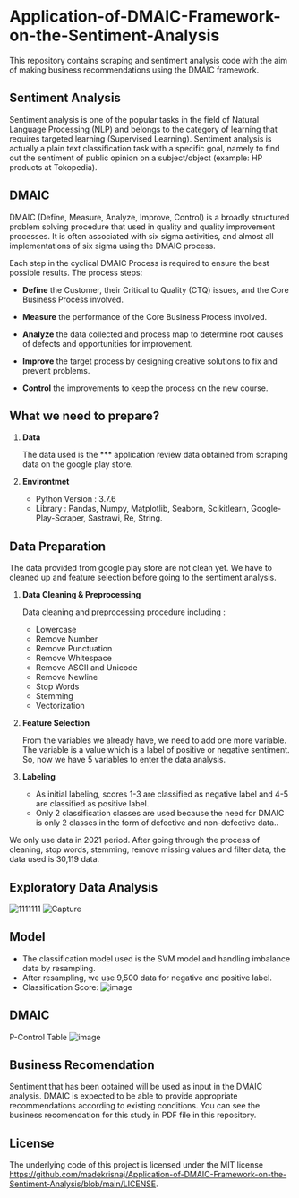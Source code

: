 # Application-of-DMAIC-Framework-on-the-Sentiment-Analysis

This repository contains scraping and sentiment analysis code with the aim of making business recommendations using the DMAIC framework.

## Sentiment Analysis
Sentiment analysis is one of the popular tasks in the field of Natural Language Processing (NLP) and belongs to the category of learning that requires targeted learning (Supervised Learning). Sentiment analysis is actually a plain text classification task with a specific goal, namely to find out the sentiment of public opinion on a subject/object (example: HP products at Tokopedia). 

## DMAIC
DMAIC (Define, Measure, Analyze, Improve, Control) is a broadly structured problem solving procedure that
used in quality and quality improvement processes. It is often associated
with six sigma activities, and almost all implementations of six sigma
using the DMAIC process.

Each step in the cyclical DMAIC Process is required to ensure the best possible results. The process steps:

* **Define** the Customer, their Critical to Quality (CTQ) issues, and the Core Business Process involved.

* **Measure** the performance of the Core Business Process involved.

* **Analyze** the data collected and process map to determine root causes of defects and opportunities for improvement.

* **Improve** the target process by designing creative solutions to fix and prevent problems.

* **Control** the improvements to keep the process on the new course.


## What we need to prepare?
1.   **Data**

     The data used is the *** application review data obtained from scraping data on the google play store.

2.   **Environtmet**
      *   Python Version : 3.7.6
      *   Library : Pandas, Numpy, Matplotlib, Seaborn, Scikitlearn, Google-Play-Scraper, Sastrawi, Re, String.

## Data Preparation
The data provided from google play store are not clean yet. We have to cleaned up and feature selection before going to the sentiment analysis.
1.   **Data Cleaning & Preprocessing**

     Data cleaning and preprocessing procedure including :
     *    Lowercase
     *    Remove Number
     *    Remove Punctuation
     *    Remove Whitespace
     *    Remove ASCII and Unicode
     *    Remove Newline
     *    Stop Words
     *    Stemming
     *    Vectorization

2.   **Feature Selection**

     From the variables we already have, we need to add one more variable. The variable is a value which is a label of positive or negative sentiment. So, now we have 5              variables to enter the data analysis.

3.   **Labeling**
     *    As initial labeling, scores 1-3 are classified as negative label and 4-5 are classified as positive label.
     * Only 2 classification classes are used because the need for DMAIC is only 2 classes in the form of defective and non-defective data..

We only use data in 2021 period. After going through the process of cleaning, stop words, stemming, remove missing values and filter data, the data used is 30,119 data.

## Exploratory Data Analysis
![1111111](https://user-images.githubusercontent.com/83490369/128549277-95ee010d-b9c8-4591-8531-0f1448a86f44.PNG)
![Capture](https://user-images.githubusercontent.com/83490369/128549601-be4bb81a-1a8b-4534-a954-138638f4697d.PNG)


## Model
*    The classification model used is the SVM model and handling imbalance data by resampling.
*    After resampling, we use 9,500 data for negative and positive label.
*    Classification Score:
![image](https://user-images.githubusercontent.com/83490369/128548359-d9f7a74d-9245-4a94-b8db-d46897a7f454.png)

## DMAIC
P-Control Table
![image](https://user-images.githubusercontent.com/83490369/128550043-d532b1dd-4e0c-412e-a0fa-804c6833885c.png)

## Business Recomendation
Sentiment that has been obtained will be used as input in the DMAIC analysis. DMAIC is expected to be able to provide appropriate recommendations according to existing conditions. You can see the business recomendation for this study in PDF file in this repository.

## License
The underlying code of this project is licensed under the MIT license https://github.com/madekrisnaj/Application-of-DMAIC-Framework-on-the-Sentiment-Analysis/blob/main/LICENSE.




